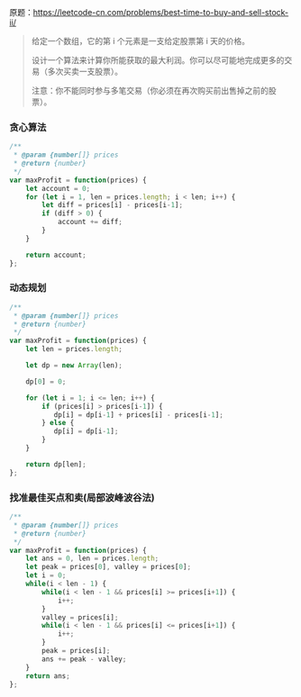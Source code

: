 原题：https://leetcode-cn.com/problems/best-time-to-buy-and-sell-stock-ii/

> 给定一个数组，它的第 i 个元素是一支给定股票第 i 天的价格。
> 
> 设计一个算法来计算你所能获取的最大利润。你可以尽可能地完成更多的交易（多次买卖一支股票）。
> 
> 注意：你不能同时参与多笔交易（你必须在再次购买前出售掉之前的股票）。

### 贪心算法
```js
/**
 * @param {number[]} prices
 * @return {number}
 */
var maxProfit = function(prices) {
    let account = 0;
    for (let i = 1, len = prices.length; i < len; i++) {
        let diff = prices[i] - prices[i-1];
        if (diff > 0) {
            account += diff;
        }
    }

    return account;
};
```

### 动态规划
```js
/**
 * @param {number[]} prices
 * @return {number}
 */
var maxProfit = function(prices) {
    let len = prices.length;

    let dp = new Array(len);

    dp[0] = 0;

    for (let i = 1; i <= len; i++) {
        if (prices[i] > prices[i-1]) {
           dp[i] = dp[i-1] + prices[i] - prices[i-1];
        } else {
           dp[i] = dp[i-1];
        }
    }

    return dp[len];
};
```

### 找准最佳买点和卖(局部波峰波谷法)
```js
/**
 * @param {number[]} prices
 * @return {number}
 */
var maxProfit = function(prices) {
    let ans = 0, len = prices.length;
    let peak = prices[0], valley = prices[0];
    let i = 0;
    while(i < len - 1) {
        while(i < len - 1 && prices[i] >= prices[i+1]) {
            i++;
        }
        valley = prices[i];
        while(i < len - 1 && prices[i] <= prices[i+1]) {
            i++;
        }
        peak = prices[i];
        ans += peak - valley;
    }
    return ans;
};
```
